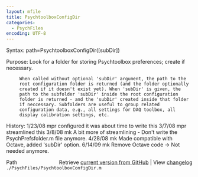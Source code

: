 ```yaml
---
layout: mfile
title: PsychtoolboxConfigDir
categories:
  - PsychFiles
encoding: UTF-8
---
```


Syntax: path=PsychtoolboxConfigDir([subDir])

Purpose: Look for a folder for storing Psychtoolbox preferences; create if
         necessary.

         When called without optional 'subDir' argument, the path to the
         root configuration folder is returned (and the folder optionally
         created if it doesn't exist yet). When 'subDir' is given, the
         path to the subfolder 'subDir' inside the root configuration
         folder is returned - and the 'subDir' created inside that folder
         if neccessary. Subfolders are useful to group related
         configuration data, e.g., all settings for DAQ toolbox, all
         display calibration settings, etc.

History: 1/23/08    mpr configured it was about time to write this
         3/7/08     mpr streamlined this
         3/8/08     mk  A bit more of streamlining - Don't write the
                        PsychPrefsfolder.m file anymore.
         4/28/08    mk  Made compatible with Octave, added 'subDir'
                        option.
         6/14/09    mk  Remove Octave code -\> Not needed anymore.


<div class="code_header" style="text-align:right;">
  <span style="float:left;">Path&nbsp;&nbsp;</span> <span class="counter">Retrieve <a href=
  "https://raw.github.com/Psychtoolbox-3/Psychtoolbox-3/beta/./PsychFiles/PsychtoolboxConfigDir.m">current version from GitHub</a> | View <a href=
  "https://github.com/Psychtoolbox-3/Psychtoolbox-3/commits/beta/./PsychFiles/PsychtoolboxConfigDir.m">changelog</a></span>
</div>
<div class="code">
  <code>./PsychFiles/PsychtoolboxConfigDir.m</code>
</div>
